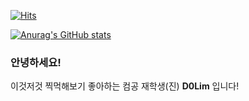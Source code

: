 


  [![Hits](https://hits.seeyoufarm.com/api/count/incr/badge.svg?url=https%3A%2F%2Fgithub.com%2Fimdigo)](https://hits.seeyoufarm.com)


[![Anurag's GitHub stats](https://github-readme-stats.vercel.app/api?username=d0lim&theme=react&show_icons=true&hide=stars)](https://github.com/anuraghazra/github-readme-stats)

### 안녕하세요!
이것저것 찍먹해보기 좋아하는 컴공 재학생(진) **D0Lim** 입니다!  

<!--
**imdigo/imdigo** is a ✨ _special_ ✨ repository because its `README.md` (this file) appears on your GitHub profile.

Here are some ideas to get you started:

- 🔭 I’m currently working on ...
- 🌱 I’m currently learning ...
- 👯 I’m looking to collaborate on ...
- 🤔 I’m looking for help with ...
- 💬 Ask me about ...
- 📫 How to reach me: ...
- 😄 Pronouns: ...
- ⚡ Fun fact: ...
-->
